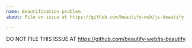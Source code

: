 ```yaml
---
name: Beautification problem
about: File an issue at https://github.com/beautify-web/js-beautify

---
```


DO NOT FILE THIS ISSUE AT https://github.com/beautify-web/js-beautify
